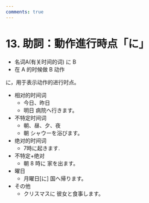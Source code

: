 ```yaml
---
comments: true
---
```


# 13. 助詞：動作進行時点「に」

- 名词A(有关时间的词) に B
- 在 A 的时候做 B 动作

に，用于表示动作的进行时点。

- 相对的时间词
    - 今日、昨日
    - 明日 病院へ行きます。
- 不特定时间词
    - 朝、昼、夕、夜
    - 朝 シャウーを浴びます。
- 绝对的时间词
    - 7時に起きます.
- 不特定+绝对
    - 朝 8 時に 家を出ます。
- 曜日
    - 月曜日[に] 国へ帰ります。
- その他
    - クリスマスに 彼女と食事します。

